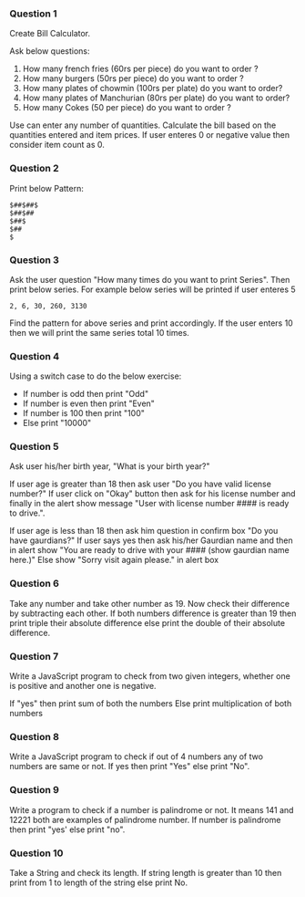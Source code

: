 ### Question 1

Create Bill Calculator.

Ask below questions:

1. How many french fries (60rs per piece) do you want to order ?
2. How many burgers (50rs per piece) do you want to order ?
3. How many plates of chowmin (100rs per plate) do you want to order?
4. How many plates of Manchurian (80rs per plate) do you want to order?
5. How many Cokes (50 per piece) do you want to order ?

Use can enter any number of quantities. Calculate the bill based on the quantities entered and item prices. If user enteres 0 or negative value then consider
item count as 0.

### Question 2
Print below Pattern:

```
$##$##$
$##$##
$##$
$##
$
```

### Question 3

Ask the user question "How many times do you want to print Series". Then print below series. For example below series will be printed if user enteres 5

`2, 6, 30, 260, 3130`

Find the pattern for above series and print accordingly. If the user enters 10 then we will print the same series total 10 times.

### Question 4

Using a switch case to do the below exercise:

- If number is odd then print "Odd"
- If number is even then print "Even"
- If number is 100 then print "100"
- Else print "10000"

### Question 5

Ask user his/her birth year, "What is your birth year?"

If user age is greater than 18 then ask user "Do you have valid license number?"
  If user click on "Okay" button then ask for his license number and finally in the alert show message "User with license number #### is ready to drive.".

If user age is less than 18 then ask him question in confirm box "Do you have gaurdians?"
  If user says yes then ask his/her Gaurdian name and then in alert show "You are ready to drive with your #### (show gaurdian name here.)"
Else show "Sorry visit again please." in alert box

### Question 6

Take any number and take other number as 19. Now check their difference by subtracting each other. If both numbers difference is greater than 19 then print triple their absolute difference else print the double of their absolute difference.

### Question 7

Write a JavaScript program to check from two given integers, whether one is positive and another one is negative.

If "yes" then print sum of both the numbers
Else print multiplication of both numbers

### Question 8

Write a JavaScript program to check if out of 4 numbers any of two numbers are same or not. If yes then print "Yes" else print "No".

### Question 9

Write a program to check if a number is palindrome or not. It means 141 and 12221 both are examples of palindrome number. If number is palindrome then print "yes' else print "no".

### Question 10

Take a String and check its length. If string length is greater than 10 then print from 1 to length of the string else print No.
